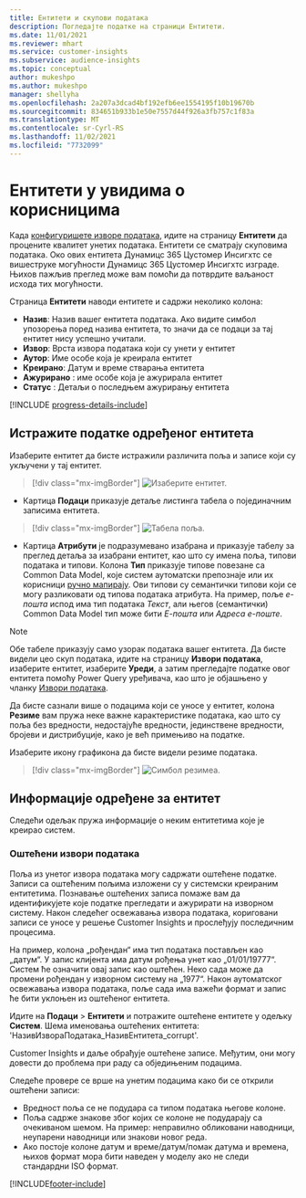 ```yaml
---
title: Ентитети и скупови података
description: Погледајте податке на страници Ентитети.
ms.date: 11/01/2021
ms.reviewer: mhart
ms.service: customer-insights
ms.subservice: audience-insights
ms.topic: conceptual
author: mukeshpo
ms.author: mukeshpo
manager: shellyha
ms.openlocfilehash: 2a207a3dcad4bf192efb6ee1554195f10b19670b
ms.sourcegitcommit: 834651b933b1e50e7557d44f926a3fb757c1f83a
ms.translationtype: MT
ms.contentlocale: sr-Cyrl-RS
ms.lasthandoff: 11/02/2021
ms.locfileid: "7732099"
---
```

# <a name="entities-in-audience-insights"></a>Ентитети у увидима о корисницима

Када [конфигуришете изворе података](data-sources.md), идите на страницу **Ентитети** да процените квалитет унетих података. Ентитети се сматрају скуповима података. Око ових ентитета Дyнамицс 365 Цустомер Инсигхтс се вишеструке могућности Дyнамицс 365 Цустомер Инсигхтс изграде. Њихов пажљив преглед може вам помоћи да потврдите ваљаност исхода тих могућности.

Страница **Ентитети** наводи ентитете и садржи неколико колона:

- **Назив**: Назив вашег ентитета података. Ако видите симбол упозорења поред назива ентитета, то значи да се подаци за тај ентитет нису успешно учитали.
- **Извор**: Врста извора података који су унети у ентитет
- **Аутор**: Име особе која је креирала ентитет
- **Креирано**: Датум и време стварања ентитета
- **Ажурирано** : име особе која је ажурирала ентитет
- **Статус** : Детаљи о последњем ажурирању ентитета

[!INCLUDE [progress-details-include](../includes/progress-details-pane.md)]

## <a name="explore-a-specific-entitys-data"></a>Истражите податке одређеног ентитета

Изаберите ентитет да бисте истражили различита поља и записе који су укључени у тај ентитет.

> [!div class="mx-imgBorder"]
> ![Изаберите ентитет.](media/data-manager-entities-data.png "Избор ентитета")

- Картица **Подаци** приказује детаље листинга табела о појединачним записима ентитета.

> [!div class="mx-imgBorder"]
> ![Табела поља.](media/data-manager-entities-fields.PNG "Табела поља")

- Картица **Атрибути** је подразумевано изабрана и приказује табелу за преглед детаља за изабрани ентитет, као што су имена поља, типови података и типови. Колона **Тип** приказује типове повезане са Common Data Model, које систем аутоматски препознаје или их корисници [ручно мапирају](map-entities.md). Ови типови су семантички типови који се могу разликовати од типова података атрибута. На пример, поље *е-пошта* испод има тип података *Текст*, али његов (семантички) Common Data Model тип може бити *Е-пошта* или *Адреса е-поште*.

> [!NOTE]
> Обе табеле приказују само узорак података вашег ентитета. Да бисте видели цео скуп података, идите на страницу **Извори података**, изаберите ентитет, изаберите **Уреди**, а затим прегледајте податке овог ентитета помоћу Power Query уређивача, као што је објашњено у чланку [Извори података](data-sources.md).

Да бисте сазнали више о подацима који се уносе у ентитет, колона **Резиме** вам пружа неке важне карактеристике података, као што су поља без вредности, недостајуће вредности, јединствене вредности, бројеви и дистрибуције, како је већ примењиво на податке.

Изаберите икону графикона да бисте видели резиме података.

> [!div class="mx-imgBorder"]
> ![Симбол резимеа.](media/data-manager-entities-summary.png "Табела са резимеом података")

## <a name="entity-specific-information"></a>Информације одређене за ентитет

Следећи одељак пружа информације о неким ентитетима које је креирао систем.

### <a name="corrupted-data-sources"></a>Оштећени извори података

Поља из унетог извора података могу садржати оштећене податке. Записи са оштећеним пољима изложени су у системски креираним ентитетима. Познавање оштећених записа помаже вам да идентификујете које податке прегледати и ажурирати на изворном систему. Након следећег освежавања извора података, кориговани записи се уносе у решење Customer Insights и прослеђују последичним процесима. 

На пример, колона „рођендан“ има тип података постављен као „датум“. У запис клијента има датум рођења унет као „01/01/19777“. Систем ће означити овај запис као оштећен. Неко сада може да промени рођендан у изворном систему на „1977“. Након аутоматског освежавања извора података, поље сада има важећи формат и запис ће бити уклоњен из оштећеног ентитета. 

Идите на **Подаци** > **Ентитети** и потражите оштећене ентитете у одељку **Систем**. Шема именовања оштећених ентитета: 'НазивИзвораПодатака_НазивЕнтитета_corrupt'.

Customer Insights и даље обрађује оштећене записе. Међутим, они могу довести до проблема при раду са обједињеним подацима.

Следеће провере се врше на унетим подацима како би се открили оштећени записи: 

- Вредност поља се не подудара са типом података његове колоне.
- Поља садрже знакове због којих се колоне не подударају са очекиваном шемом. На пример: неправилно обликовани наводници, неупарени наводници или знакови новог реда.
- Ако постоје колоне датум и време/датум/помак датума и времена, њихов формат мора бити наведен у моделу ако не следи стандардни ISO формат.



[!INCLUDE[footer-include](../includes/footer-banner.md)]
